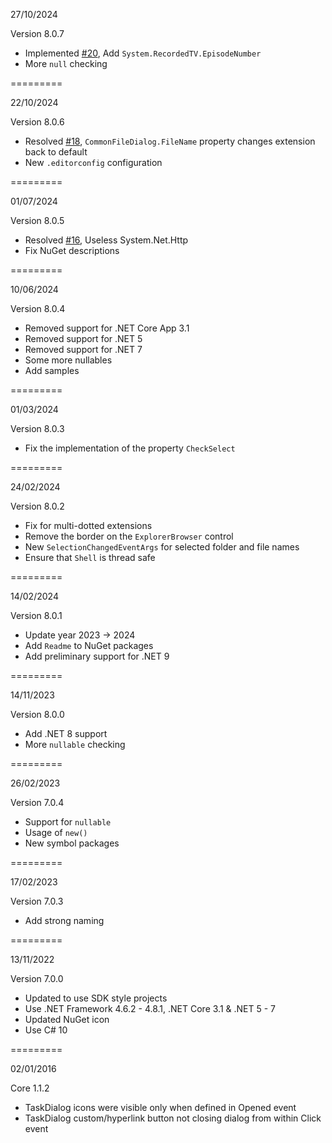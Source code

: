 27/10/2024

Version 8.0.7
- Implemented [#20](https://github.com/PWagner1/Windows-API-CodePack-NET/issues/20), Add `System.RecordedTV.EpisodeNumber`
- More `null` checking

=========

22/10/2024

Version 8.0.6
- Resolved [#18](https://github.com/PWagner1/Windows-API-CodePack-NET/issues/18), `CommonFileDialog.FileName` property changes extension back to default
- New `.editorconfig` configuration

=========

01/07/2024

Version 8.0.5
- Resolved [#16](https://github.com/Wagnerp/Windows-API-CodePack-NET/issues/16), Useless System.Net.Http
- Fix NuGet descriptions

=========

10/06/2024

Version 8.0.4
- Removed support for .NET Core App 3.1
- Removed support for .NET 5
- Removed support for .NET 7
- Some more nullables
- Add samples

=========

01/03/2024

Version 8.0.3
- Fix the implementation of the property `CheckSelect`

=========

24/02/2024

Version 8.0.2
- Fix for multi-dotted extensions
- Remove the border on the `ExplorerBrowser` control 
- New `SelectionChangedEventArgs` for selected folder and file names
- Ensure that `Shell` is thread safe

=========

14/02/2024

Version 8.0.1
- Update year 2023 -> 2024
- Add `Readme` to NuGet packages
- Add preliminary support for .NET 9

=========

14/11/2023

Version 8.0.0
- Add .NET 8 support
- More `nullable` checking

=========

26/02/2023

Version 7.0.4
- Support for `nullable`
- Usage of `new()`
- New symbol packages

=========

17/02/2023

Version 7.0.3
- Add strong naming

=========

13/11/2022

Version 7.0.0
- Updated to use SDK style projects
- Use .NET Framework 4.6.2 - 4.8.1, .NET Core 3.1 &  .NET 5 - 7
- Updated NuGet icon
- Use C# 10

=========

02/01/2016
 
Core 1.1.2
- TaskDialog icons were visible only when defined in Opened event
- TaskDialog custom/hyperlink button not closing dialog from within Click event
